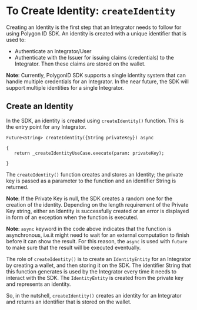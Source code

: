 # To Create Identity: `createIdentity`
 
Creating an Identity is the first step that an Integrator needs to follow for using Polygon ID SDK. An identity is created with a unique identifier that is used to:
 
- Authenticate an Integrator/User
- Authenticate with the Issuer for issuing claims (credentials) to the Integrator. Then these claims are stored on the wallet.
 
**Note**: Currently, PolygonID SDK supports a single identity system that can handle multiple credentials for an Integrator. In the near future, the SDK will support multiple identities for a single Integrator.
 
## Create an Identity
 
In the SDK, an identity is created using `createIdentity()` function. This is the entry point for any Integrator.
 
```
Future<String> createIdentity({String privateKey}) async
 
{
   return _createIdentityUseCase.execute(param: privateKey);
 
}
```
The `createIdentity()` function creates and stores an Identity; the private key is passed as a parameter to the function and an identifier String is returned.
 
**Note**: If the Private Key is null, the SDK creates a random one for the creation of the identity. Depending on the length requirement of the Private Key string, either an Identity is successfully created or an error is displayed in form of an exception when the function is executed.
 
**Note**: `async` keyword in the code above indicates that the function is asynchronous, i.e.it might need to wait for an external computation to finish before it can show the result. For this reason, the `async` is used with `future` to make sure that the result will be executed eventually. 
 
The role of `createIdentity()` is to create an `IdentityEntity` for an Integrator by creating a wallet, and then storing it on the SDK. The identifier String that this function generates is used by the Integrator every time it needs to interact with the SDK. The `IdentityEntity` is created from the private key and represents an identity.
 
So, in the nutshell, `createIdentity()` creates an identity for an Integrator and returns an identifier that is stored on the wallet. 
